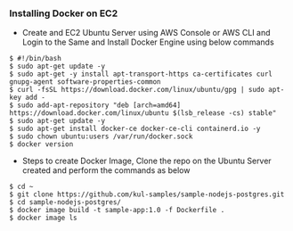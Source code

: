 ### Installing Docker on EC2
- Create and EC2 Ubuntu Server using AWS Console or AWS CLI and Login to the Same and Install Docker Engine using below commands
```
$ #!/bin/bash
$ sudo apt-get update -y
$ sudo apt-get -y install apt-transport-https ca-certificates curl gnupg-agent software-properties-common
$ curl -fsSL https://download.docker.com/linux/ubuntu/gpg | sudo apt-key add -
$ sudo add-apt-repository "deb [arch=amd64] https://download.docker.com/linux/ubuntu $(lsb_release -cs) stable"
$ sudo apt-get update -y
$ sudo apt-get install docker-ce docker-ce-cli containerd.io -y
$ sudo chown ubuntu:users /var/run/docker.sock
$ docker version
```
- Steps to create Docker Image, Clone the repo on the Ubuntu Server created and perform the commands as below
```
$ cd ~
$ git clone https://github.com/kul-samples/sample-nodejs-postgres.git
$ cd sample-nodejs-postgres/
$ docker image build -t sample-app:1.0 -f Dockerfile .
$ docker image ls
```
